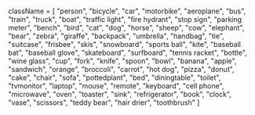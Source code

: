 ####

<!--
**antonioGabrielGomes/antonioGabrielGomes** is a ✨ _special_ ✨ repository because its `README.md` (this file) appears on your GitHub profile.

Here are some ideas to get you started:

- 🔭 I’m currently working on ...
- 🌱 I’m currently learning ...
- 👯 I’m looking to collaborate on ...
- 🤔 I’m looking for help with ...
- 💬 Ask me about ...
- 📫 How to reach me: ...
- 😄 Pronouns: ...
- ⚡ Fun fact: ...
-->

className = [ "person", "bicycle", "car", "motorbike", "aeroplane", "bus", "train", "truck", "boat", "traffic light", "fire hydrant", "stop sign", "parking meter", "bench", "bird", "cat", "dog", "horse", "sheep", "cow", "elephant", "bear", "zebra", "giraffe", "backpack", "umbrella", "handbag", "tie", "suitcase", "frisbee", "skis", "snowboard", "sports ball", "kite", "baseball bat", "baseball glove", "skateboard", "surfboard", "tennis racket", "bottle", "wine glass", "cup", "fork", "knife", "spoon", "bowl", "banana", "apple", "sandwich", "orange", "broccoli", "carrot", "hot dog", "pizza", "donut", "cake", "chair", "sofa", "pottedplant", "bed", "diningtable", "toilet", "tvmonitor", "laptop", "mouse", "remote", "keyboard", "cell phone", "microwave", "oven", "toaster", "sink", "refrigerator", "book", "clock", "vase", "scissors", "teddy bear", "hair drier", "toothbrush" ]
